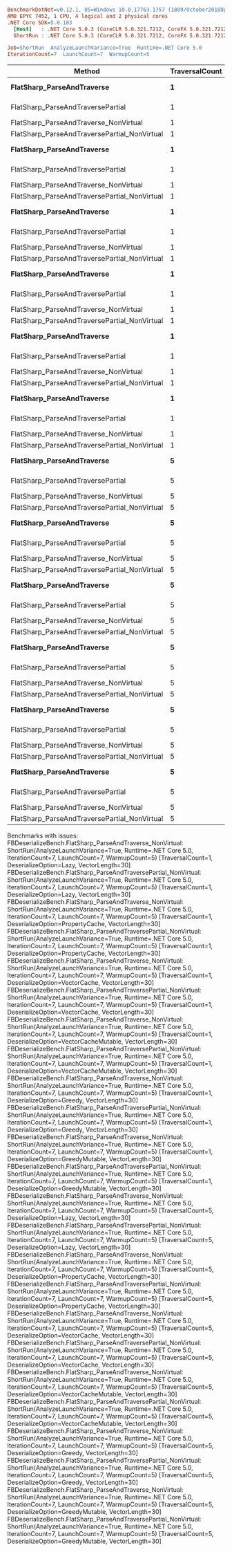 ``` ini

BenchmarkDotNet=v0.12.1, OS=Windows 10.0.17763.1757 (1809/October2018Update/Redstone5)
AMD EPYC 7452, 1 CPU, 4 logical and 2 physical cores
.NET Core SDK=5.0.103
  [Host]   : .NET Core 5.0.3 (CoreCLR 5.0.321.7212, CoreFX 5.0.321.7212), X64 RyuJIT
  ShortRun : .NET Core 5.0.3 (CoreCLR 5.0.321.7212, CoreFX 5.0.321.7212), X64 RyuJIT

Job=ShortRun  AnalyzeLaunchVariance=True  Runtime=.NET Core 5.0  
IterationCount=7  LaunchCount=7  WarmupCount=5  

```
|                                       Method | TraversalCount |  DeserializeOption | VectorLength |      Mean |     Error |    StdDev |       P25 |       P50 |       P67 |       P80 |       P90 |       P95 |
|--------------------------------------------- |--------------- |------------------- |------------- |----------:|----------:|----------:|----------:|----------:|----------:|----------:|----------:|----------:|
|                   **FlatSharp_ParseAndTraverse** |              **1** |               **Lazy** |           **30** |  **5.860 μs** | **0.0279 μs** | **0.0545 μs** |  **5.818 μs** |  **5.874 μs** |  **5.891 μs** |  **5.908 μs** |  **5.924 μs** |  **5.932 μs** |
|            FlatSharp_ParseAndTraversePartial |              1 |               Lazy |           30 |  4.098 μs | 0.0915 μs | 0.1784 μs |  3.920 μs |  4.149 μs |  4.185 μs |  4.277 μs |  4.318 μs |  4.321 μs |
|        FlatSharp_ParseAndTraverse_NonVirtual |              1 |               Lazy |           30 |        NA |        NA |        NA |        NA |        NA |        NA |        NA |        NA |        NA |
| FlatSharp_ParseAndTraversePartial_NonVirtual |              1 |               Lazy |           30 |        NA |        NA |        NA |        NA |        NA |        NA |        NA |        NA |        NA |
|                   **FlatSharp_ParseAndTraverse** |              **1** |      **PropertyCache** |           **30** |  **6.569 μs** | **0.0710 μs** | **0.1402 μs** |  **6.428 μs** |  **6.596 μs** |  **6.651 μs** |  **6.704 μs** |  **6.735 μs** |  **6.740 μs** |
|            FlatSharp_ParseAndTraversePartial |              1 |      PropertyCache |           30 |  4.305 μs | 0.0639 μs | 0.1276 μs |  4.199 μs |  4.294 μs |  4.342 μs |  4.381 μs |  4.518 μs |  4.543 μs |
|        FlatSharp_ParseAndTraverse_NonVirtual |              1 |      PropertyCache |           30 |        NA |        NA |        NA |        NA |        NA |        NA |        NA |        NA |        NA |
| FlatSharp_ParseAndTraversePartial_NonVirtual |              1 |      PropertyCache |           30 |        NA |        NA |        NA |        NA |        NA |        NA |        NA |        NA |        NA |
|                   **FlatSharp_ParseAndTraverse** |              **1** |        **VectorCache** |           **30** |  **7.249 μs** | **0.0422 μs** | **0.0824 μs** |  **7.191 μs** |  **7.230 μs** |  **7.263 μs** |  **7.300 μs** |  **7.347 μs** |  **7.419 μs** |
|            FlatSharp_ParseAndTraversePartial |              1 |        VectorCache |           30 |  4.916 μs | 0.0384 μs | 0.0748 μs |  4.858 μs |  4.888 μs |  4.945 μs |  4.972 μs |  5.017 μs |  5.047 μs |
|        FlatSharp_ParseAndTraverse_NonVirtual |              1 |        VectorCache |           30 |        NA |        NA |        NA |        NA |        NA |        NA |        NA |        NA |        NA |
| FlatSharp_ParseAndTraversePartial_NonVirtual |              1 |        VectorCache |           30 |        NA |        NA |        NA |        NA |        NA |        NA |        NA |        NA |        NA |
|                   **FlatSharp_ParseAndTraverse** |              **1** | **VectorCacheMutable** |           **30** |  **6.892 μs** | **0.0473 μs** | **0.0911 μs** |  **6.814 μs** |  **6.924 μs** |  **6.955 μs** |  **6.967 μs** |  **6.996 μs** |  **7.022 μs** |
|            FlatSharp_ParseAndTraversePartial |              1 | VectorCacheMutable |           30 |  4.960 μs | 0.0366 μs | 0.0723 μs |  4.919 μs |  4.975 μs |  5.001 μs |  5.013 μs |  5.028 μs |  5.074 μs |
|        FlatSharp_ParseAndTraverse_NonVirtual |              1 | VectorCacheMutable |           30 |        NA |        NA |        NA |        NA |        NA |        NA |        NA |        NA |        NA |
| FlatSharp_ParseAndTraversePartial_NonVirtual |              1 | VectorCacheMutable |           30 |        NA |        NA |        NA |        NA |        NA |        NA |        NA |        NA |        NA |
|                   **FlatSharp_ParseAndTraverse** |              **1** |             **Greedy** |           **30** |  **6.553 μs** | **0.0979 μs** | **0.1933 μs** |  **6.405 μs** |  **6.556 μs** |  **6.598 μs** |  **6.675 μs** |  **6.893 μs** |  **6.924 μs** |
|            FlatSharp_ParseAndTraversePartial |              1 |             Greedy |           30 |  6.325 μs | 0.1089 μs | 0.2125 μs |  6.257 μs |  6.395 μs |  6.435 μs |  6.462 μs |  6.494 μs |  6.528 μs |
|        FlatSharp_ParseAndTraverse_NonVirtual |              1 |             Greedy |           30 |        NA |        NA |        NA |        NA |        NA |        NA |        NA |        NA |        NA |
| FlatSharp_ParseAndTraversePartial_NonVirtual |              1 |             Greedy |           30 |        NA |        NA |        NA |        NA |        NA |        NA |        NA |        NA |        NA |
|                   **FlatSharp_ParseAndTraverse** |              **1** |      **GreedyMutable** |           **30** |  **6.562 μs** | **0.1177 μs** | **0.2240 μs** |  **6.508 μs** |  **6.569 μs** |  **6.694 μs** |  **6.719 μs** |  **6.768 μs** |  **6.871 μs** |
|            FlatSharp_ParseAndTraversePartial |              1 |      GreedyMutable |           30 |  6.274 μs | 0.0823 μs | 0.1565 μs |  6.147 μs |  6.314 μs |  6.373 μs |  6.404 μs |  6.433 μs |  6.446 μs |
|        FlatSharp_ParseAndTraverse_NonVirtual |              1 |      GreedyMutable |           30 |        NA |        NA |        NA |        NA |        NA |        NA |        NA |        NA |        NA |
| FlatSharp_ParseAndTraversePartial_NonVirtual |              1 |      GreedyMutable |           30 |        NA |        NA |        NA |        NA |        NA |        NA |        NA |        NA |        NA |
|                   **FlatSharp_ParseAndTraverse** |              **5** |               **Lazy** |           **30** | **29.322 μs** | **0.2208 μs** | **0.4254 μs** | **29.153 μs** | **29.431 μs** | **29.506 μs** | **29.633 μs** | **29.747 μs** | **29.855 μs** |
|            FlatSharp_ParseAndTraversePartial |              5 |               Lazy |           30 | 19.936 μs | 0.4961 μs | 0.9319 μs | 19.019 μs | 19.832 μs | 20.731 μs | 20.923 μs | 21.033 μs | 21.095 μs |
|        FlatSharp_ParseAndTraverse_NonVirtual |              5 |               Lazy |           30 |        NA |        NA |        NA |        NA |        NA |        NA |        NA |        NA |        NA |
| FlatSharp_ParseAndTraversePartial_NonVirtual |              5 |               Lazy |           30 |        NA |        NA |        NA |        NA |        NA |        NA |        NA |        NA |        NA |
|                   **FlatSharp_ParseAndTraverse** |              **5** |      **PropertyCache** |           **30** | **31.884 μs** | **0.3219 μs** | **0.6278 μs** | **31.501 μs** | **31.740 μs** | **31.839 μs** | **32.131 μs** | **32.574 μs** | **32.780 μs** |
|            FlatSharp_ParseAndTraversePartial |              5 |      PropertyCache |           30 | 21.610 μs | 0.5661 μs | 1.1174 μs | 20.612 μs | 21.825 μs | 22.304 μs | 22.595 μs | 23.021 μs | 23.115 μs |
|        FlatSharp_ParseAndTraverse_NonVirtual |              5 |      PropertyCache |           30 |        NA |        NA |        NA |        NA |        NA |        NA |        NA |        NA |        NA |
| FlatSharp_ParseAndTraversePartial_NonVirtual |              5 |      PropertyCache |           30 |        NA |        NA |        NA |        NA |        NA |        NA |        NA |        NA |        NA |
|                   **FlatSharp_ParseAndTraverse** |              **5** |        **VectorCache** |           **30** | **11.385 μs** | **0.1125 μs** | **0.2194 μs** | **11.262 μs** | **11.426 μs** | **11.484 μs** | **11.544 μs** | **11.664 μs** | **11.705 μs** |
|            FlatSharp_ParseAndTraversePartial |              5 |        VectorCache |           30 |  6.874 μs | 0.0909 μs | 0.1752 μs |  6.720 μs |  6.942 μs |  6.977 μs |  7.021 μs |  7.036 μs |  7.059 μs |
|        FlatSharp_ParseAndTraverse_NonVirtual |              5 |        VectorCache |           30 |        NA |        NA |        NA |        NA |        NA |        NA |        NA |        NA |        NA |
| FlatSharp_ParseAndTraversePartial_NonVirtual |              5 |        VectorCache |           30 |        NA |        NA |        NA |        NA |        NA |        NA |        NA |        NA |        NA |
|                   **FlatSharp_ParseAndTraverse** |              **5** | **VectorCacheMutable** |           **30** | **10.434 μs** | **0.0968 μs** | **0.1865 μs** | **10.309 μs** | **10.436 μs** | **10.544 μs** | **10.586 μs** | **10.683 μs** | **10.714 μs** |
|            FlatSharp_ParseAndTraversePartial |              5 | VectorCacheMutable |           30 |  6.536 μs | 0.0730 μs | 0.1407 μs |  6.482 μs |  6.548 μs |  6.595 μs |  6.640 μs |  6.709 μs |  6.754 μs |
|        FlatSharp_ParseAndTraverse_NonVirtual |              5 | VectorCacheMutable |           30 |        NA |        NA |        NA |        NA |        NA |        NA |        NA |        NA |        NA |
| FlatSharp_ParseAndTraversePartial_NonVirtual |              5 | VectorCacheMutable |           30 |        NA |        NA |        NA |        NA |        NA |        NA |        NA |        NA |        NA |
|                   **FlatSharp_ParseAndTraverse** |              **5** |             **Greedy** |           **30** |  **9.637 μs** | **0.1139 μs** | **0.2194 μs** |  **9.419 μs** |  **9.665 μs** |  **9.720 μs** |  **9.826 μs** |  **9.919 μs** |  **9.970 μs** |
|            FlatSharp_ParseAndTraversePartial |              5 |             Greedy |           30 |  7.862 μs | 0.1279 μs | 0.2465 μs |  7.859 μs |  7.937 μs |  7.974 μs |  8.004 μs |  8.038 μs |  8.068 μs |
|        FlatSharp_ParseAndTraverse_NonVirtual |              5 |             Greedy |           30 |        NA |        NA |        NA |        NA |        NA |        NA |        NA |        NA |        NA |
| FlatSharp_ParseAndTraversePartial_NonVirtual |              5 |             Greedy |           30 |        NA |        NA |        NA |        NA |        NA |        NA |        NA |        NA |        NA |
|                   **FlatSharp_ParseAndTraverse** |              **5** |      **GreedyMutable** |           **30** |  **9.033 μs** | **0.1548 μs** | **0.2983 μs** |  **8.782 μs** |  **9.131 μs** |  **9.203 μs** |  **9.274 μs** |  **9.340 μs** |  **9.382 μs** |
|            FlatSharp_ParseAndTraversePartial |              5 |      GreedyMutable |           30 |  7.452 μs | 0.0936 μs | 0.1870 μs |  7.332 μs |  7.448 μs |  7.500 μs |  7.535 μs |  7.579 μs |  7.792 μs |
|        FlatSharp_ParseAndTraverse_NonVirtual |              5 |      GreedyMutable |           30 |        NA |        NA |        NA |        NA |        NA |        NA |        NA |        NA |        NA |
| FlatSharp_ParseAndTraversePartial_NonVirtual |              5 |      GreedyMutable |           30 |        NA |        NA |        NA |        NA |        NA |        NA |        NA |        NA |        NA |

Benchmarks with issues:
  FBDeserializeBench.FlatSharp_ParseAndTraverse_NonVirtual: ShortRun(AnalyzeLaunchVariance=True, Runtime=.NET Core 5.0, IterationCount=7, LaunchCount=7, WarmupCount=5) [TraversalCount=1, DeserializeOption=Lazy, VectorLength=30]
  FBDeserializeBench.FlatSharp_ParseAndTraversePartial_NonVirtual: ShortRun(AnalyzeLaunchVariance=True, Runtime=.NET Core 5.0, IterationCount=7, LaunchCount=7, WarmupCount=5) [TraversalCount=1, DeserializeOption=Lazy, VectorLength=30]
  FBDeserializeBench.FlatSharp_ParseAndTraverse_NonVirtual: ShortRun(AnalyzeLaunchVariance=True, Runtime=.NET Core 5.0, IterationCount=7, LaunchCount=7, WarmupCount=5) [TraversalCount=1, DeserializeOption=PropertyCache, VectorLength=30]
  FBDeserializeBench.FlatSharp_ParseAndTraversePartial_NonVirtual: ShortRun(AnalyzeLaunchVariance=True, Runtime=.NET Core 5.0, IterationCount=7, LaunchCount=7, WarmupCount=5) [TraversalCount=1, DeserializeOption=PropertyCache, VectorLength=30]
  FBDeserializeBench.FlatSharp_ParseAndTraverse_NonVirtual: ShortRun(AnalyzeLaunchVariance=True, Runtime=.NET Core 5.0, IterationCount=7, LaunchCount=7, WarmupCount=5) [TraversalCount=1, DeserializeOption=VectorCache, VectorLength=30]
  FBDeserializeBench.FlatSharp_ParseAndTraversePartial_NonVirtual: ShortRun(AnalyzeLaunchVariance=True, Runtime=.NET Core 5.0, IterationCount=7, LaunchCount=7, WarmupCount=5) [TraversalCount=1, DeserializeOption=VectorCache, VectorLength=30]
  FBDeserializeBench.FlatSharp_ParseAndTraverse_NonVirtual: ShortRun(AnalyzeLaunchVariance=True, Runtime=.NET Core 5.0, IterationCount=7, LaunchCount=7, WarmupCount=5) [TraversalCount=1, DeserializeOption=VectorCacheMutable, VectorLength=30]
  FBDeserializeBench.FlatSharp_ParseAndTraversePartial_NonVirtual: ShortRun(AnalyzeLaunchVariance=True, Runtime=.NET Core 5.0, IterationCount=7, LaunchCount=7, WarmupCount=5) [TraversalCount=1, DeserializeOption=VectorCacheMutable, VectorLength=30]
  FBDeserializeBench.FlatSharp_ParseAndTraverse_NonVirtual: ShortRun(AnalyzeLaunchVariance=True, Runtime=.NET Core 5.0, IterationCount=7, LaunchCount=7, WarmupCount=5) [TraversalCount=1, DeserializeOption=Greedy, VectorLength=30]
  FBDeserializeBench.FlatSharp_ParseAndTraversePartial_NonVirtual: ShortRun(AnalyzeLaunchVariance=True, Runtime=.NET Core 5.0, IterationCount=7, LaunchCount=7, WarmupCount=5) [TraversalCount=1, DeserializeOption=Greedy, VectorLength=30]
  FBDeserializeBench.FlatSharp_ParseAndTraverse_NonVirtual: ShortRun(AnalyzeLaunchVariance=True, Runtime=.NET Core 5.0, IterationCount=7, LaunchCount=7, WarmupCount=5) [TraversalCount=1, DeserializeOption=GreedyMutable, VectorLength=30]
  FBDeserializeBench.FlatSharp_ParseAndTraversePartial_NonVirtual: ShortRun(AnalyzeLaunchVariance=True, Runtime=.NET Core 5.0, IterationCount=7, LaunchCount=7, WarmupCount=5) [TraversalCount=1, DeserializeOption=GreedyMutable, VectorLength=30]
  FBDeserializeBench.FlatSharp_ParseAndTraverse_NonVirtual: ShortRun(AnalyzeLaunchVariance=True, Runtime=.NET Core 5.0, IterationCount=7, LaunchCount=7, WarmupCount=5) [TraversalCount=5, DeserializeOption=Lazy, VectorLength=30]
  FBDeserializeBench.FlatSharp_ParseAndTraversePartial_NonVirtual: ShortRun(AnalyzeLaunchVariance=True, Runtime=.NET Core 5.0, IterationCount=7, LaunchCount=7, WarmupCount=5) [TraversalCount=5, DeserializeOption=Lazy, VectorLength=30]
  FBDeserializeBench.FlatSharp_ParseAndTraverse_NonVirtual: ShortRun(AnalyzeLaunchVariance=True, Runtime=.NET Core 5.0, IterationCount=7, LaunchCount=7, WarmupCount=5) [TraversalCount=5, DeserializeOption=PropertyCache, VectorLength=30]
  FBDeserializeBench.FlatSharp_ParseAndTraversePartial_NonVirtual: ShortRun(AnalyzeLaunchVariance=True, Runtime=.NET Core 5.0, IterationCount=7, LaunchCount=7, WarmupCount=5) [TraversalCount=5, DeserializeOption=PropertyCache, VectorLength=30]
  FBDeserializeBench.FlatSharp_ParseAndTraverse_NonVirtual: ShortRun(AnalyzeLaunchVariance=True, Runtime=.NET Core 5.0, IterationCount=7, LaunchCount=7, WarmupCount=5) [TraversalCount=5, DeserializeOption=VectorCache, VectorLength=30]
  FBDeserializeBench.FlatSharp_ParseAndTraversePartial_NonVirtual: ShortRun(AnalyzeLaunchVariance=True, Runtime=.NET Core 5.0, IterationCount=7, LaunchCount=7, WarmupCount=5) [TraversalCount=5, DeserializeOption=VectorCache, VectorLength=30]
  FBDeserializeBench.FlatSharp_ParseAndTraverse_NonVirtual: ShortRun(AnalyzeLaunchVariance=True, Runtime=.NET Core 5.0, IterationCount=7, LaunchCount=7, WarmupCount=5) [TraversalCount=5, DeserializeOption=VectorCacheMutable, VectorLength=30]
  FBDeserializeBench.FlatSharp_ParseAndTraversePartial_NonVirtual: ShortRun(AnalyzeLaunchVariance=True, Runtime=.NET Core 5.0, IterationCount=7, LaunchCount=7, WarmupCount=5) [TraversalCount=5, DeserializeOption=VectorCacheMutable, VectorLength=30]
  FBDeserializeBench.FlatSharp_ParseAndTraverse_NonVirtual: ShortRun(AnalyzeLaunchVariance=True, Runtime=.NET Core 5.0, IterationCount=7, LaunchCount=7, WarmupCount=5) [TraversalCount=5, DeserializeOption=Greedy, VectorLength=30]
  FBDeserializeBench.FlatSharp_ParseAndTraversePartial_NonVirtual: ShortRun(AnalyzeLaunchVariance=True, Runtime=.NET Core 5.0, IterationCount=7, LaunchCount=7, WarmupCount=5) [TraversalCount=5, DeserializeOption=Greedy, VectorLength=30]
  FBDeserializeBench.FlatSharp_ParseAndTraverse_NonVirtual: ShortRun(AnalyzeLaunchVariance=True, Runtime=.NET Core 5.0, IterationCount=7, LaunchCount=7, WarmupCount=5) [TraversalCount=5, DeserializeOption=GreedyMutable, VectorLength=30]
  FBDeserializeBench.FlatSharp_ParseAndTraversePartial_NonVirtual: ShortRun(AnalyzeLaunchVariance=True, Runtime=.NET Core 5.0, IterationCount=7, LaunchCount=7, WarmupCount=5) [TraversalCount=5, DeserializeOption=GreedyMutable, VectorLength=30]
